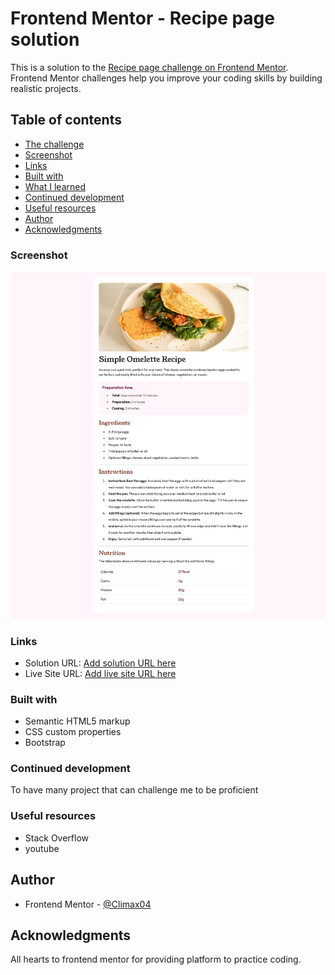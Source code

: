 # Frontend Mentor - Recipe page solution

This is a solution to the [Recipe page challenge on Frontend Mentor](https://www.frontendmentor.io/challenges/recipe-page-KiTsR8QQKm). Frontend Mentor challenges help you improve your coding skills by building realistic projects.

## Table of contents

  - [The challenge](#the-challenge)
  - [Screenshot](#screenshot)
  - [Links](#links)
  - [Built with](#built-with)
  - [What I learned](#what-i-learned)
  - [Continued development](#continued-development)
  - [Useful resources](#useful-resources)
- [Author](#author)
- [Acknowledgments](#acknowledgments)



### Screenshot

![](screenshot.png)

### Links

- Solution URL: [Add solution URL here](https://climax04.github.io/recipe_page/)
- Live Site URL: [Add live site URL here](https://climax04.github.io/recipe_page/)

### Built with

- Semantic HTML5 markup
- CSS custom properties
- Bootstrap

### Continued development

To have many project that can challenge me to be proficient

### Useful resources

- Stack Overflow
- youtube

## Author

- Frontend Mentor - [@Climax04](https://www.frontendmentor.io/profile/Climax04)

## Acknowledgments

All hearts to frontend mentor for providing platform to practice coding.
